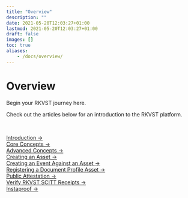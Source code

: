 ```yaml
---
title: "Overview"
description: ""
date: 2021-05-20T12:03:27+01:00
lastmod: 2021-05-20T12:03:27+01:00
draft: false
images: []
toc: true
aliases:
    - /docs/overview/
---
```

<div class= "row justify-content-center">
    <div class="col-md-12 col-lg-10 col-xl-10">
      <h1>Overview</h1>
      <p>Begin your RKVST journey here.<br></p>
      <p> Check out the articles below for an introduction to the RKVST platform.</p><br>
      <p><a href="/platform/overview/introduction/">Introduction &rarr;</a><br>
      <a href="/platform/overview/core-concepts/">Core Concepts &rarr;</a><br>
      <a href="/platform/overview/advanced-concepts/">Advanced Concepts &rarr;</a><br>
      <a href="/platform/overview/creating-an-asset/">Creating an Asset  &rarr;</a><br>
      <a href="/platform/overview/creating-an-event-against-an-asset/">Creating an Event Against an Asset &rarr;</a><br>
      <a href="/platform/overview/registering-a-document-profile-asset/">Registering a Document Profile Asset &rarr;</a><br>
      <a href="/platform/overview/public-attestation/">Public Attestation &rarr;</a><br>
      <a href="/platform/overview/scitt-receipts/">Verify RKVST SCITT Receipts &rarr;</a><br>
      <a href="/platform/overview/instaproof/">Instaproof &rarr;</a></p>
    </div>
</div>
